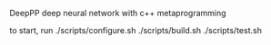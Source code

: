 DeepPP
deep neural network with c++ metaprogramming

to start, run
./scripts/configure.sh 
./scripts/build.sh
./scripts/test.sh
